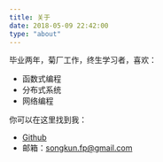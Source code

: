 ```yaml
---
title: 关于
date: 2018-05-09 22:42:00
type: "about"
---
```


毕业两年，菊厂工作，终生学习者，喜欢：

* 函数式编程
* 分布式系统
* 网络编程

你可以在这里找到我：

* [Github](https://github.com/satansk)
* 邮箱：songkun.fp@gmail.com